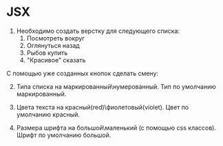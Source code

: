 # JSX
1. Необходимо создать верстку для следующего списка:
   1. Посмотреть вокруг
   2. Оглянуться назад
   3. Рыбов купить
   4. "Красивое" сказать

С помощью уже созданных кнопок сделать смену:

2. Типа списка на маркированный\нумерованный. Тип по умолчанию маркированный.

3. Цвета текста на красный(red)\фиолетовый(violet). Цвет по умолчанию красный.

4. Размера шрифта на большой\маленький (с помощью css классов). Шрифт по умолчанию большой.
